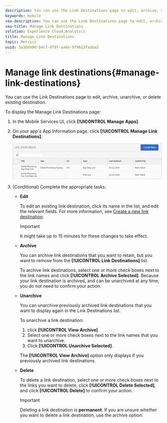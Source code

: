 ```yaml
---
description: You can use the Link Destinations page to edit, archive, unarchive, or delete existing destination.
keywords: mobile
seo-description: You can use the Link Destinations page to edit, archive, unarchive, or delete existing destination.
seo-title: Manage Link Destinations
solution: Experience Cloud,Analytics
title: Manage Link Destinations
topic: Metrics
uuid: 3a38d40d-b4c7-4f9f-aa6e-979613faaba2
---
```


# Manage link destinations{#manage-link-destinations}

You can use the Link Destinations page to edit, archive, unarchive, or delete existing destination.

To display the Manage Link Destinations page: 

1. In the Mobile Services UI, click **[!UICONTROL Manage Apps]**.
1. On your app's App Information page, click **[!UICONTROL Manage Link Destinations]**.

   ![Link Destinations](assets/link_destinations_list.png)

1. (Conditional) Complete the appropriate tasks:

   * **Edit**

     To edit an existing link destination, click its name in the list, and edit the relevant fields. For more information, see [Create a new link destination](/help/using/acquisition-main/c-manage-link-destinations/t-create-new-app-deep-link-destination.md).

      >[!IMPORTANT]
      >
      >It might take up to 15 minutes for these changes to take effect.

   * **Archive**

     You can archive link destinations that you want to retain, but you want to remove from the **[!UICONTROL Link Destinations]** list.

     To archive link destinations, select one or more check boxes next to the link names and click **[!UICONTROL Archive Selected]**. Because your link destination is archived, and can be unarchived at any time, you do not need to confirm your action. 

   * **Unarchive**

      You can unarchive previously archived link destinations that you want to display again in the Link Destinations list.

      To unarchive a link destination:
  
      1. click **[!UICONTROL View Archive]**.
      1. Select one or more check boxes next to the link names that you want to unarchive.
      1. Click **[!UICONTROL Unarchive Selected]**. 
  
       The **[!UICONTROL View Archive]** option only displays if you previously archived link destinations. 

   * **Delete**

     To delete a link destination, select one or more check boxes next to the links you want to delete, click **[!UICONTROL Delete Selected]**, and click **[!UICONTROL Delete]** to confirm your action.

     >[!IMPORTANT]
     >
     >Deleting a link destination is **permanent**. If you are unsure whether you want to delete a link destination, use the archive option.

